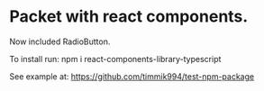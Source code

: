 <h1> Packet with react components.</h1>

<p>Now included RadioButton.</p>
<p>To install run: npm i react-components-library-typescript</p>

<label>See example at: https://github.com/timmik994/test-npm-package </label>

